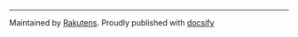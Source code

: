 ----------
Maintained by [Rakutens](https://github.com/rakuten/). Proudly published with [docsify](https://docsify.js.io)
